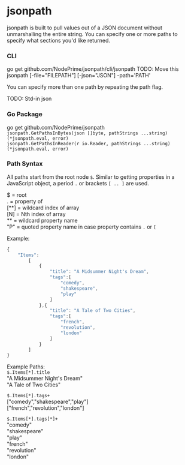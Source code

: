 # jsonpath  
  
jsonpath is built to pull values out of a JSON document without unmarshalling the entire string.  You can specify one or more paths to specify what sections you'd like returned.   
  
### CLI   
go get github.com/NodePrime/jsonpath/cli/jsonpath  TODO: Move this  
jsonpath [-file="FILEPATH"] [-json="JSON"] -path='PATH' 
  
You can specify more than one path by repeating the path flag.  
  
TODO: Std-in json  
  
### Go Package  
go get github.com/NodePrime/jsonpath  
`jsonpath.GetPathsInBytes(json []byte, pathStrings ...string) (*jsonpath.eval, error)`  
`jsonpath.GetPathsInReader(r io.Reader, pathStrings ...string) (*jsonpath.eval, error)`  
   
### Path Syntax  
All paths start from the root node `$`.  Similar to getting properties in a JavaScript object, a period `.` or brackets `[ .. ]` are used.  
  
$ = root  
. = property of  
[**] = wildcard index of array  
[N] = Nth index of array  
** = wildcard property name  
"P" = quoted property name in case property contains `.` or `[`  
  
Example: 
```javascript
{  
	"Items":   
		[  
			{  
				"title": "A Midsummer Night's Dream",  
				"tags":[  
					"comedy",  
					"shakespeare",  
					"play"  
				]  
			},{  
				"title": "A Tale of Two Cities",  
				"tags":[  
					"french",  
					"revolution",  
					"london"  
				]  
			}  
		]  
} 
```
	
Example Paths:   
`$.Items[*].title`    
"A Midsummer Night's Dream"   
"A Tale of Two Cities"   
  
`$.Items[*].tags+`    
["comedy","shakespeare","play"]  
["french","revolution","london"]  
  
`$.Items[*].tags[*]+`  
"comedy"  
"shakespeare"  
"play"  
"french"  
"revolution"  
"london"  
